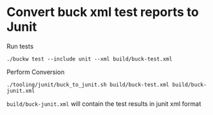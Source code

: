 Convert buck xml test reports to Junit
======================================

Run tests
```
./buckw test --include unit --xml build/buck-test.xml
```

Perform Conversion
```
./tooling/junit/buck_to_junit.sh build/buck-test.xml build/buck-junit.xml
```

`build/buck-junit.xml` will contain the test results in junit xml format
